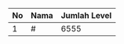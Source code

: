 | No | Nama            | Jumlah Level |
|----|-----------------|--------------|
| 1  | #    |    6555        |
